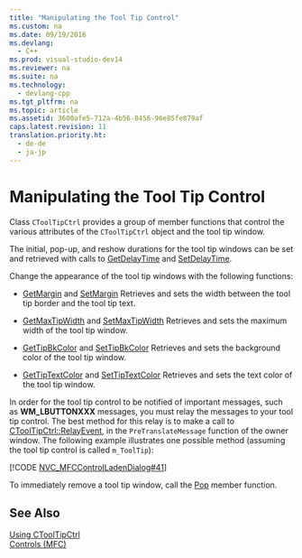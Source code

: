 ```yaml
---
title: "Manipulating the Tool Tip Control"
ms.custom: na
ms.date: 09/19/2016
ms.devlang: 
  - C++
ms.prod: visual-studio-dev14
ms.reviewer: na
ms.suite: na
ms.technology: 
  - devlang-cpp
ms.tgt_pltfrm: na
ms.topic: article
ms.assetid: 3600afe5-712a-4b56-8456-96e85fe879af
caps.latest.revision: 11
translation.priority.ht: 
  - de-de
  - ja-jp
---
```

# Manipulating the Tool Tip Control
Class `CToolTipCtrl` provides a group of member functions that control the various attributes of the `CToolTipCtrl` object and the tool tip window.  
  
 The initial, pop-up, and reshow durations for the tool tip windows can be set and retrieved with calls to [GetDelayTime](../vs140/CToolTipCtrl--GetDelayTime.md) and [SetDelayTime](../vs140/CToolTipCtrl--SetDelayTime.md).  
  
 Change the appearance of the tool tip windows with the following functions:  
  
-   [GetMargin](../vs140/CToolTipCtrl--GetMargin.md) and [SetMargin](../vs140/CToolTipCtrl--SetMargin.md) Retrieves and sets the width between the tool tip border and the tool tip text.  
  
-   [GetMaxTipWidth](../vs140/CToolTipCtrl--GetMaxTipWidth.md) and [SetMaxTipWidth](../vs140/CToolTipCtrl--SetMaxTipWidth.md) Retrieves and sets the maximum width of the tool tip window.  
  
-   [GetTipBkColor](../vs140/CToolTipCtrl--GetTipBkColor.md) and [SetTipBkColor](../vs140/CToolTipCtrl--SetTipBkColor.md) Retrieves and sets the background color of the tool tip window.  
  
-   [GetTipTextColor](../vs140/CToolTipCtrl--GetTipTextColor.md) and [SetTipTextColor](../vs140/CToolTipCtrl--SetTipTextColor.md) Retrieves and sets the text color of the tool tip window.  
  
 In order for the tool tip control to be notified of important messages, such as **WM_LBUTTONXXX** messages, you must relay the messages to your tool tip control. The best method for this relay is to make a call to [CToolTipCtrl::RelayEvent](../vs140/CToolTipCtrl--RelayEvent.md), in the `PreTranslateMessage` function of the owner window. The following example illustrates one possible method (assuming the tool tip control is called `m_ToolTip`):  
  
 [!CODE [NVC_MFCControlLadenDialog#41](../CodeSnippet/VS_Snippets_Cpp/NVC_MFCControlLadenDialog#41)]  
  
 To immediately remove a tool tip window, call the [Pop](../vs140/CToolTipCtrl--Pop.md) member function.  
  
## See Also  
 [Using CToolTipCtrl](../vs140/Using-CToolTipCtrl.md)   
 [Controls (MFC)](../vs140/Controls--MFC-.md)